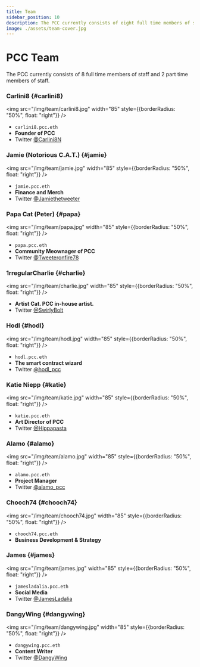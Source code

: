 ```yaml
---
title: Team
sidebar_position: 10
description: The PCC currently consists of eight full time members of staff and two part time members of staff.
image: ./assets/team-cover.jpg
---
```


# PCC Team

The PCC currently consists of 8 full time members of staff and 2 part time members of staff.

### Carlini8 {#carlini8}

<img
src="/img/team/carlini8.jpg"
width="85"
style={{borderRadius: "50%", float: "right"}}
/>

- `carlini8.pcc.eth`
- **Founder of PCC**
- Twitter [@Carlini8N](https://twitter.com/Carlini8N)

### Jamie (Notorious C.A.T.) {#jamie}

<img
src="/img/team/jamie.jpg"
width="85"
style={{borderRadius: "50%", float: "right"}}
/>

- `jamie.pcc.eth`
- **Finance and Merch**
- Twitter [@Jamiethetweeter](https://twitter.com/Jamiethetweeter)

### Papa Cat (Peter) {#papa}

<img
src="/img/team/papa.jpg"
width="85"
style={{borderRadius: "50%", float: "right"}}
/>

- `papa.pcc.eth`
- **Community Meownager of PCC**
- Twitter [@Tweeteronfire78](https://twitter.com/Tweeteronfire78)

### 1rregularCharlie {#charlie}

<img
src="/img/team/charlie.jpg"
width="85"
style={{borderRadius: "50%", float: "right"}}
/>

- **Artist Cat. PCC in-house artist.**
- Twitter [@SwirlyBolt](https://twitter.com/swirlybolt)

### Hodl {#hodl}

<img
src="/img/team/hodl.jpg"
width="85"
style={{borderRadius: "50%", float: "right"}}
/>

- `hodl.pcc.eth`
- **The smart contract wizard**
- Twitter [@hodl_pcc](https://twitter.com/hodl_pcc)

### Katie Niepp {#katie}

<img
src="/img/team/katie.jpg"
width="85"
style={{borderRadius: "50%", float: "right"}}
/>

- `katie.pcc.eth`
- **Art Director of PCC**
- Twitter [@Hippapasta](https://twitter.com/Hippapasta)

### Alamo {#alamo}

<img
src="/img/team/alamo.jpg"
width="85"
style={{borderRadius: "50%", float: "right"}}
/>

- `alamo.pcc.eth`
- **Project Manager**
- Twitter [@alamo_pcc](https://twitter.com/alamo_pcc)

### Chooch74 {#chooch74}

<img
src="/img/team/chooch74.jpg"
width="85"
style={{borderRadius: "50%", float: "right"}}
/>

- `chooch74.pcc.eth`
- **Business Development & Strategy**

### James {#james}

<img
src="/img/team/james.jpg"
width="85"
style={{borderRadius: "50%", float: "right"}}
/>

- `jamesladalia.pcc.eth`
- **Social Media**
- Twitter [@JamesLadalia](https://twitter.com/JamesLadalia)

### DangyWing {#dangywing}

<img
src="/img/team/dangywing.jpg"
width="85"
style={{borderRadius: "50%", float: "right"}}
/>

- `dangywing.pcc.eth`
- **Content Writer**
- Twitter [@DangyWing](https://twitter.com/dangywing)
